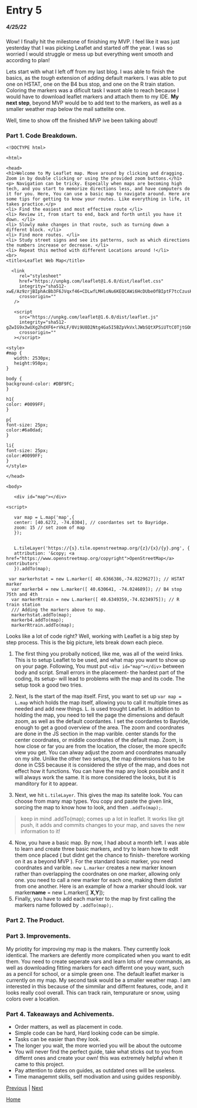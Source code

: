 # Entry 5
##### 4/25/22

Wow! I finally hit the milestone of finishing my MVP. I feel like it was just yesterday that I was picking Leaflet and started off the year. I was so worried I would struggle or mess up but everything went smooth and according to plan! 

Lets start with what I left off from my last blog. I was able to finish the basics, as the *tough* extension of adding default markers. I was able to put one on HSTAT, one on the B4 bus stop, and one on the R train station. Coloring the markers was a dificult task I wasnt able to reach because I would have to download leaflet markers and attach them to my IDE. **My next step**, beyond MVP would be to add text to the markers, as well as a smaller weather map below the mail sattelite one.

Well, time to show off the finished MVP ive been talking about!

### Part 1. Code Breakdown.
 ```
 <!DOCTYPE html>

<html>

<head>
<h1>Welcome to My Leaflet map. Move around by clicking and dragging. Zoom in by double clicking or using the provided zoom buttons.</h1>
<p> Navigation can be tricky. Especally when maps are becoming high tech, and you start to memorize directions less, and have computers do it for you. Here, You can use a basic map to navigate around. Here are some tips for getting to know your routes. Like everything in life, it takes practice.</p>
<li> Find the easiest and most effective route </li>
<li> Review it, from start to end, back and forth until you have it down. </li>
<li> Slowly make changes in that route, such as turning down a differnt block. </li>
<li> Find more routes. </li>
<li> Study street signs and see its patterns, such as which directions the numbers increase or decrease. </li>
<li> Repeat this method with different Locations around !</li>
<br>
<title>Leaflet Web Map</title>

   <link
      rel="stylesheet"
      href="https://unpkg.com/leaflet@1.6.0/dist/leaflet.css"
      integrity="sha512-xwE/Az9zrjBIphAcBb3F6JVqxf46+CDLwfLMHloNu6KEQCAWi6HcDUbeOfBIptF7tcCzusKFjFw2yuvEpDL9wQ=="
      crossorigin=""
    />

    <script
      src="https://unpkg.com/leaflet@1.6.0/dist/leaflet.js"
      integrity="sha512-gZwIG9x3wUXg2hdXF6+rVkLF/0Vi9U8D2Ntg4Ga5I5BZpVkVxlJWbSQtXPSiUTtC0TjtGOmxa1AJPuV0CPthew=="
      crossorigin=""
    ></script>

<style>
#map {
    width: 2530px;
    height:950px;
}

body {
background-color: #DBF9FC;
}

h1{
 color: #0099FF;
}

p{
 font-size: 25px;
 color:#6a0dad;
}

li{
 font-size: 25px;
 color:#0099FF;
}
</style>

</head>

<body>

    <div id="map"></div>

<script>

    var map = L.map('map',{
    center: [40.6272, -74.0304], // coordantes set to Bayridge.
    zoom: 15 // set zoom of map
    });


    L.tileLayer('https://{s}.tile.openstreetmap.org/{z}/{x}/{y}.png', {
    attribution: '&copy; <a href="https://www.openstreetmap.org/copyright">OpenStreetMap</a> contributors'
    }).addTo(map);

  var markerhstat = new L.marker([ 40.6366386,-74.0229627]); // HSTAT marker
   var markerb4 = new L.marker([ 40.630641, -74.024689]); // B4 stop 75th and 4th
   var markerRtrain = new L.marker([ 40.6349359,-74.0234975]); // R train station
   /// Adding the markers above to map.
   markerhstat.addTo(map);
   markerb4.addTo(map);
   markerRtrain.addTo(map);
   ```
   Looks like a lot of code right? Well, working with Leaflet is a big step by step process. This is the big picture, lets break down each piece.
   
   1. The first thing you probally noticed, like me, was all of the weird links. This is to setup Leaflet to be used, and what map you want to show up on your page. Following, You must put ``<div id="map"></div>`` between body and script. Small errors in the placement- the hardest part of the coding, its setup- will lead to problems with the map and its code. The setup took a good two tries.

   2. Next, Is the start of the map itself. First, you want to set up ``var map = L.map`` which holds the map itself, allowing you to call it multiple times as needed and add new things. L. is used trought Leaflet. In addition to holding the map, you need to tell the page the dimensions and default zoom, as well as the default coordantes. I set the coordantes to Bayride, enough to get a good overview of the area. The zoom and coordnates are done in the JS section in the map varible. center stands for the center coordnates, or middle coordnates of the default map. Zoom, is how close or far you are from the location, the closer, the more specifc view you get. You can alway adjust the zoom and coordnates manually on my site. Unlike the other two setups, the map dimensions has to be done in CSS because it is considered the stlye of the map, and does not effect how it functions. You can have the map any look possible and it will always work the same. It is more considered the looks, but it is manditory for it to appear.
   3. Next, we hit ``L.tileLayer``. This gives the map its satelite look. You can choose from many map types. You copy and paste the given link, sorcing the map to know how to look, and then ``.addTo(map);``. 

> keep in mind .addTo(map); comes up a lot in leaflet. It works like git push, it adds and commits changes to your map, and saves the new information to it!


   4. Now, you have a basic map. By now, I had about a month left. I was able to learn and create three basic markers, and try to learn how to edit them once placed ( but didnt get the chance to finish- therefore working on it as a beyond MVP ). For the standard basic marker, you need coordnates and varible. ``new L.marker`` creates a new marker known rather than overlapping the coordnates on one marker, allowing only one. you need to call a new  marker for each one, making them distint from one another. Here is an example of how a marker should look.  var marker**name** = new L.marker([ **X,Y**]);
   5. Finally, you have to add each marker to the map by first calling the markers name followed by ``.addTo(map);``.

### Part 2. The Product.

### Part 3. Improvements.
My priotity for improving my map is the makers. They currently look identical. The markers are defently more complicated when you want to edit them. You need to create seperate vars and learn lots of new commands, as well as downloading fitting markers for each differnt one youy want, such as a pencil for school, or a simple green one. The default leaflet marker is currently on my map. 
My second task would be a smaller weather map. I am interested in this because of the simmilar and differnt features, code, and it looks really cool overall. This can track rain, tempurature or snow, using colors over a location.


### Part 4. Takeaways and Achivements.
- Order matters, as well as placement in code.
- Simple code can be hard, Hard looking code can be simple.
- Tasks can be easier than they look.
- The longer you wait, the more worried you will be about the outcome
- You will never find the perfect guide, take what sticks out to you from differnt ones and create your own! this was extremely helpful when it came to this project.
- Pay attention to dates on guides, as outdated ones will be useless.
- Time managemnt skills, self modivation and using guides responibly.

</script>

</body>

</html>

[Previous](entry04.md) | [Next](entry06.md)

[Home](../README.md)
